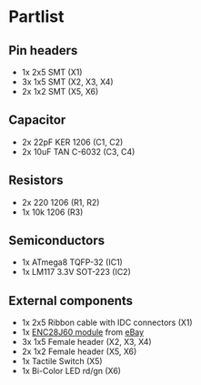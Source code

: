 # Partlist #

## Pin headers ##

- 1x 2x5 SMT (X1)
- 3x 1x5 SMT (X2, X3, X4)
- 2x 1x2 SMT (X5, X6)

## Capacitor ##
- 2x 22pF KER 1206 (C1, C2)
- 2x 10uF TAN C-6032 (C3, C4)

## Resistors ##
- 2x 220 1206 (R1, R2)
- 1x 10k 1206 (R3)

## Semiconductors ##

- 1x ATmega8 TQFP-32 (IC1)
- 1x LM117 3.3V SOT-223 (IC2)

## External components ##

- 1x 2x5 Ribbon cable with IDC connectors (X1)
- 1x [ENC28J60 module](enc28j60-module.jpg) from [eBay](http://www.ebay.com/sch/?_nkw=enc28j60)
- 3x 1x5 Female header (X2, X3, X4)
- 2x 1x2 Female header (X5, X6)
- 1x Tactile Switch (X5)
- 1x Bi-Color LED rd/gn (X6)
